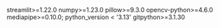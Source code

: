 
streamlit>=1.22.0
numpy>=1.23.0
pillow>=9.3.0
opencv-python>=4.6.0
mediapipe>=0.10.0; python_version < '3.13'
gitpython>=3.1.30
